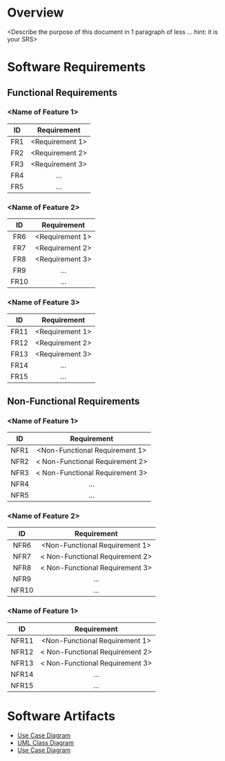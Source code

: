 # Overview
<Describe the purpose of this document in 1 paragraph of less … hint: it is your SRS>

# Software Requirements
<Describe the structure of this section>

## Functional Requirements
### <Name of Feature 1>
| ID | Requirement |
| :-------------: | :----------: |
| FR1 | <Requirement 1> |
| FR2 | <Requirement 2> |
| FR3 | <Requirement 3> |
| FR4 | … |
| FR5 | … |
### <Name of Feature 2>
| ID | Requirement |
| :-------------: | :----------: |
| FR6 | <Requirement 1> |
| FR7 | <Requirement 2> |
| FR8 | <Requirement 3> |
| FR9 | … |
| FR10 | … |
### <Name of Feature 3>
| ID | Requirement |
| :-------------: | :----------: |
| FR11 | <Requirement 1> |
| FR12 | <Requirement 2> |
| FR13 | <Requirement 3> |
| FR14 | … |
| FR15 | … |

## Non-Functional Requirements
### <Name of Feature 1>
| ID | Requirement |
| :-------------: | :----------: |
| NFR1 | <Non-Functional Requirement 1> |
| NFR2 | < Non-Functional Requirement 2> |
| NFR3 | < Non-Functional Requirement 3> |
| NFR4 | … |
| NFR5 | … |
### <Name of Feature 2>
| ID | Requirement |
| :-------------: | :----------: |
| NFR6  | <Non-Functional Requirement 1> |
| NFR7  | < Non-Functional Requirement 2> |
| NFR8  | < Non-Functional Requirement 3> |
| NFR9  | … |
| NFR10 | … |
### <Name of Feature 1>
| ID | Requirement |
| :-------------: | :----------: |
| NFR11 | <Non-Functional Requirement 1> |
| NFR12 | < Non-Functional Requirement 2> |
| NFR13 | < Non-Functional Requirement 3> |
| NFR14 | … |
| NFR15 | … |

# Software Artifacts
<Describe the purpose of this section>

* [Use Case Diagram](https://github.com/tym360/gvsu-cis350-CodeCrusaders/blob/main/artifacts/use_case_diagram/UseCaseDiagram.png)
* [UML Class Diagram](https://github.com/tym360/gvsu-cis350-CodeCrusaders/blob/main/artifacts/LingoLegendsUML.pdf)
* [Use Case Diagram]()